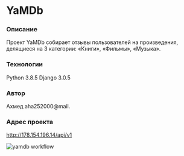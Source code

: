 # YaMDb
### Описание
Проект YaMDb собирает отзывы пользователей на произведения, делящиеся на 3 категории: «Книги», «Фильмы», «Музыка».
### Технологии
Python 3.8.5
Django 3.0.5
### Автор
Ахмед aha252000@mail.
### Адрес проекта
http://178.154.196.14/api/v1

![yamdb workflow](https://github.com/gibby25/yamdb_final/actions/workflows/yamdb_workflow.yaml/badge.svg)
